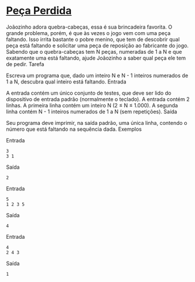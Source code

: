 [Peça Perdida](http://olimpiada.ic.unicamp.br/pratique/programacao/nivel1/2007f1p1_perdida)
====

Joãozinho adora quebra-cabeças, essa é sua brincadeira favorita. O grande problema, porém, é que às vezes o jogo vem com uma peça faltando. Isso irrita bastante o pobre menino, que tem de descobrir qual peça está faltando e solicitar uma peça de reposição ao fabricante do jogo. Sabendo que o quebra-cabeças tem N peças, numeradas de 1 a N e que exatamente uma está faltando, ajude Joãozinho a saber qual peça ele tem de pedir.
Tarefa

Escreva um programa que, dado um inteiro N e N - 1 inteiros numerados de 1 a N, descubra qual inteiro está faltando.
Entrada

A entrada contém um único conjunto de testes, que deve ser lido do dispositivo de entrada padrão (normalmente o teclado). A entrada contém 2 linhas. A primeira linha contém um inteiro N (2 ≤ N ≤ 1.000). A segunda linha contém N - 1 inteiros numerados de 1 a N (sem repetições).
Saída

Seu programa deve imprimir, na saída padrão, uma única linha, contendo o número que está faltando na sequência dada.
Exemplos

Entrada

	3
	3 1			
			

Saída

	2			
			
Entrada

	5
	1 2 3 5
			

Saída

	4
			
Entrada

	4
	2 4 3
			
Saída

	1
			